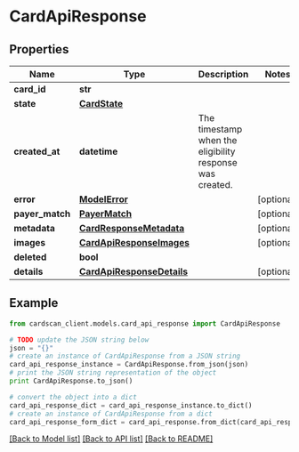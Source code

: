 # CardApiResponse


## Properties
Name | Type | Description | Notes
------------ | ------------- | ------------- | -------------
**card_id** | **str** |  | 
**state** | [**CardState**](CardState.md) |  | 
**created_at** | **datetime** | The timestamp when the eligibility response was created. | 
**error** | [**ModelError**](ModelError.md) |  | [optional] 
**payer_match** | [**PayerMatch**](PayerMatch.md) |  | [optional] 
**metadata** | [**CardResponseMetadata**](CardResponseMetadata.md) |  | [optional] 
**images** | [**CardApiResponseImages**](CardApiResponseImages.md) |  | [optional] 
**deleted** | **bool** |  | 
**details** | [**CardApiResponseDetails**](CardApiResponseDetails.md) |  | [optional] 

## Example

```python
from cardscan_client.models.card_api_response import CardApiResponse

# TODO update the JSON string below
json = "{}"
# create an instance of CardApiResponse from a JSON string
card_api_response_instance = CardApiResponse.from_json(json)
# print the JSON string representation of the object
print CardApiResponse.to_json()

# convert the object into a dict
card_api_response_dict = card_api_response_instance.to_dict()
# create an instance of CardApiResponse from a dict
card_api_response_form_dict = card_api_response.from_dict(card_api_response_dict)
```
[[Back to Model list]](../README.md#documentation-for-models) [[Back to API list]](../README.md#documentation-for-api-endpoints) [[Back to README]](../README.md)


